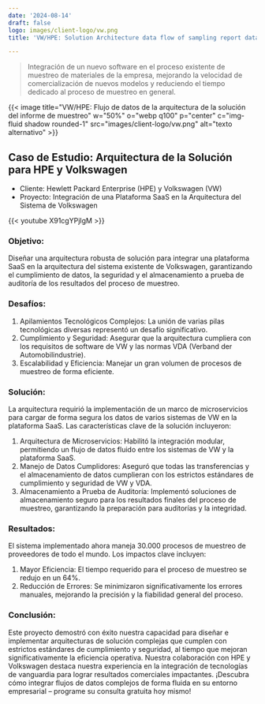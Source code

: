 ```yaml
---
date: '2024-08-14'
draft: false
logo: images/client-logo/vw.png
title: 'VW/HPE: Solution Architecture data flow of sampling report data'

---
```

> Integración de un nuevo software en el proceso existente de muestreo de materiales de la empresa, mejorando la velocidad de comercialización de nuevos modelos y reduciendo el tiempo dedicado al proceso de muestreo en general.

{{< image title="VW/HPE: Flujo de datos de la arquitectura de la solución del informe de muestreo" w="50%" o="webp q100" p="center" c="img-fluid shadow rounded-1" src="images/client-logo/vw.png" alt="texto alternativo" >}}

## Caso de Estudio: Arquitectura de la Solución para HPE y Volkswagen

- Cliente: Hewlett Packard Enterprise (HPE) y Volkswagen (VW)
- Proyecto: Integración de una Plataforma SaaS en la Arquitectura del Sistema de Volkswagen

{{< youtube X91cgYPjIgM >}}

### Objetivo:

Diseñar una arquitectura robusta de solución para integrar una plataforma SaaS en la arquitectura del sistema existente de Volkswagen, garantizando el cumplimiento de datos, la seguridad y el almacenamiento a prueba de auditoría de los resultados del proceso de muestreo.

### Desafíos:

1. Apilamientos Tecnológicos Complejos: La unión de varias pilas tecnológicas diversas representó un desafío significativo.
2. Cumplimiento y Seguridad: Asegurar que la arquitectura cumpliera con los requisitos de software de VW y las normas VDA (Verband der Automobilindustrie).
3. Escalabilidad y Eficiencia: Manejar un gran volumen de procesos de muestreo de forma eficiente.

### Solución:

La arquitectura requirió la implementación de un marco de microservicios para cargar de forma segura los datos de varios sistemas de VW en la plataforma SaaS. Las características clave de la solución incluyeron:

1. Arquitectura de Microservicios: Habilitó la integración modular, permitiendo un flujo de datos fluido entre los sistemas de VW y la plataforma SaaS.
2. Manejo de Datos Cumplidores: Aseguró que todas las transferencias y el almacenamiento de datos cumplieran con los estrictos estándares de cumplimiento y seguridad de VW y VDA.
3. Almacenamiento a Prueba de Auditoría: Implementó soluciones de almacenamiento seguro para los resultados finales del proceso de muestreo, garantizando la preparación para auditorías y la integridad.

### Resultados:

El sistema implementado ahora maneja 30.000 procesos de muestreo de proveedores de todo el mundo. Los impactos clave incluyen:

1. Mayor Eficiencia: El tiempo requerido para el proceso de muestreo se redujo en un 64%.
2. Reducción de Errores: Se minimizaron significativamente los errores manuales, mejorando la precisión y la fiabilidad general del proceso.

### Conclusión:

Este proyecto demostró con éxito nuestra capacidad para diseñar e implementar arquitecturas de solución complejas que cumplen con estrictos estándares de cumplimiento y seguridad, al tiempo que mejoran significativamente la eficiencia operativa. Nuestra colaboración con HPE y Volkswagen destaca nuestra experiencia en la integración de tecnologías de vanguardia para lograr resultados comerciales impactantes.
¡Descubra cómo integrar flujos de datos complejos de forma fluida en su entorno empresarial – programe su consulta gratuita hoy mismo!
